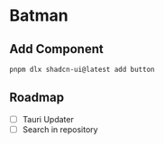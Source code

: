 # Batman

## Add Component

```bash
pnpm dlx shadcn-ui@latest add button
```

## Roadmap

- [ ] Tauri Updater
- [ ] Search in repository
